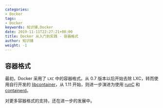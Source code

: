 ```yaml
---
categories:
- Docker
tags:
- Docker  
keywords: 知识铺,Docker
date: 2019-11-11T22:27:21+08:00
title: Docker 从入门到实践 - 容器格式
author: 知识铺
weight: -1
---
```


## 容器格式

最初，Docker 采用了 `LXC` 中的容器格式。从 0.7 版本以后开始去除 LXC，转而使用自行开发的 [libcontainer](https://github.com/docker/libcontainer)，从 1.11 开始，则进一步演进为使用 [runC](https://github.com/opencontainers/runc) 和 [containerd](https://containerd.tools/)。

对更多容器格式的支持，还在进一步的发展中。
